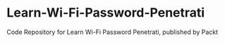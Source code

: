 # Learn-Wi-Fi-Password-Penetrati
Code Repository for Learn Wi-Fi Password Penetrati, published by Packt
